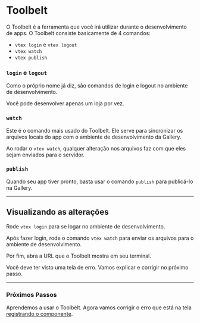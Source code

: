 # Toolbelt

O Toolbelt é a ferramenta que você irá utilizar durante o desenvolvimento de apps. O Toolbelt consiste basicamente de 4 comandos:

- `vtex login` e `vtex logout`
- `vtex watch`
- `vtex publish`

### `login` e `logout`

Como o próprio nome já diz, são comandos de login e logout no ambiente de desenvolvimento.

Você pode desenvolver apenas um loja por vez.

### `watch`

Este é o comando mais usado do Toolbelt. Ele serve para sincronizar os arquivos locais do app com o ambiente de desenvolvimento da Gallery.

Ao rodar o `vtex watch`, qualquer alteração nos arquivos faz com que eles sejam enviados para o servidor.

### `publish`

Quando seu app tiver pronto, basta usar o comando `publish` para publicá-lo na Gallery.

---

## Visualizando as alterações

Rode `vtex login` para se logar no ambiente de desenvolvimento.

Após fazer login, rode o comando `vtex watch` para enviar os arquivos para o ambiente de desenvolvimento.

Por fim, abra a URL que o Toolbelt mostra em seu terminal.

Você deve ter visto uma tela de erro. Vamos explicar e corrigir no próximo passo.

---

### Próximos Passos

Aprendemos a usar o Toolbelt. Agora vamos corrigir o erro que está na tela [registrando o componente](registro-de-componente.md).

